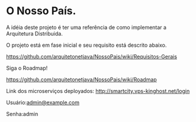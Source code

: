 # O Nosso País.

A idéia deste projeto é ter uma referência de como implementar a Arquitetura Distribuida.

O projeto está em fase inicial e seu requisito está descrito abaixo.

https://github.com/arquitetonetjava/NossoPais/wiki/Requisitos-Gerais

Siga o Roadmap!

https://github.com/arquitetonetjava/NossoPais/wiki/Roadmap


Link dos microserviços deployados:
http://smartcity.vps-kinghost.net/login

Usuário:admin@example.com

Senha:admin
